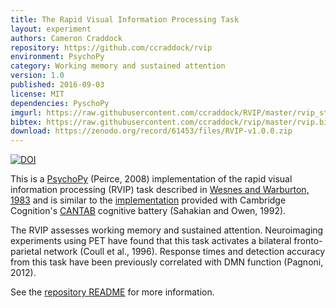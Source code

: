 ```yaml
---
title: The Rapid Visual Information Processing Task
layout: experiment
authors: Cameron Craddock
repository: https://github.com/ccraddock/rvip
environment: PsychoPy
category: Working memory and sustained attention
version: 1.0
published: 2016-09-03
license: MIT
dependencies: PyschoPy
imgurl: https://raw.githubusercontent.com/ccraddock/RVIP/master/rvip_stim.png
bibtex: https://raw.githubusercontent.com/ccraddock/rvip/master/rvip.bib
download: https://zenodo.org/record/61453/files/RVIP-v1.0.0.zip
---
```

[![DOI](https://zenodo.org/badge/doi/10.5281/zenodo.61453.svg)](http://dx.doi.org/10.5281/zenodo.61453)


This is a [PsychoPy](http://www.psychopy.org/) (Peirce, 2008) implementation of the rapid visual information processing (RVIP) task described in [Wesnes and Warburton, 1983](http://www.ncbi.nlm.nih.gov/pubmed/6425892) and is similar to the [implementation](http://www.cambridgecognition.com/tests/rapid-visual-information-processing-rvp) provided with Cambridge Cognition's [CANTAB](http://www.cambridgecognition.com/) cognitive battery (Sahakian and Owen, 1992).

The RVIP assesses working memory and sustained attention. Neuroimaging experiments using PET have found that this task activates a bilateral fronto-parietal network (Coull et al., 1996). Response times and detection accuracy from this task have been previously correlated with DMN function (Pagnoni, 2012). 


See the [repository README](https://github.com/ccraddock/rvip) for more information.
